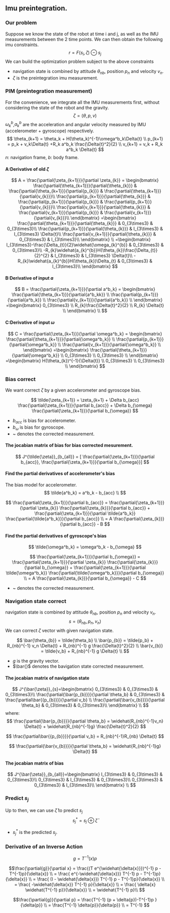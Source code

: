 ## Imu preintegration.  

### Our problem
Suppose we know the state of the robot at time i and j, as well as the IMU measurements between the 2 time points. We can then obtain the following imu constraints.
$$ 
r = F(s_i,\zeta)\ominus s_j
$$
We can build the optimization problem subject to the above constraints
* navigation state is combined by attitude $\theta_{nb}$, position $p_n$ and velocity $v_n$.   
* $\zeta$ is the preintegration imu measurement.


### PIM (preintegration measurement)
For the convenience, we integrate all the IMU measurements first, without considering the state of the robot and the gravity.
$$
\zeta = (\theta, p ,v)
$$
$\omega^b_k$,$a^b_k$ are the acceleration and angular velocity measured by IMU (accelerometer + gyroscope) respectively.
$$
\theta_{k+1} = \theta_k + H(\theta_k)^{-1}\omega^b_k\Delta{t} \\
p_{k+1} = p_k + v_k\Delta{t} +R_k a^b_k \frac{\Delta{t}^2}{2} \\
v_{k+1} = v_k + R_k a^b_k \Delta{t}
$$
$n$: navigation frame, $b$: body frame.
#### A:Derivative of old $\zeta$
$$
A = \frac{\partial{\zeta_{k+1}}}{\partial \zeta_{k}} = 
\begin{bmatrix}
 \frac{\partial{\theta_{k+1}}}{\partial{\theta_{k}}}  & \frac{\partial{\theta_{k+1}}}{\partial{p_{k}}} &  \frac{\partial{\theta_{k+1}}}{\partial{v_{k}}}\\  
 \frac{\partial{p_{k+1}}}{\partial{\theta_{k}}}  & \frac{\partial{p_{k+1}}}{\partial{p_{k}}} &  \frac{\partial{p_{k+1}}}{\partial{v_{k}}}\\  
 \frac{\partial{v_{k+1}}}{\partial{\theta_{k}}}  & \frac{\partial{v_{k+1}}}{\partial{p_{k}}} &  \frac{\partial{v_{k+1}}}{\partial{v_{k}}}\\   
\end{bmatrix} 
=\begin{bmatrix}
 \frac{\partial{\theta_{k+1}}}{\partial{\theta_{k}}}  & 0_{3\times3} & 0_{3\times3}\\  
 \frac{\partial{p_{k+1}}}{\partial{\theta_{k}}}  & I_{3\times3} &  I_{3\times3} \Delta{t}\\  
 \frac{\partial{v_{k+1}}}{\partial{\theta_{k}}}  &  0_{3\times3} &  I_{3\times3}\\   
\end{bmatrix} \\
=\begin{bmatrix}
 I_{3\times3}-\frac{\Delta_{t}}{2}\widehat{\omega_{k}^{b}}  & 0_{3\times3} & 0_{3\times3}\\  
 -R_{k}\widehat{a_{k}^{b}}H(\theta_{k})\frac{\Delta_{t}}{2}^{2} & I_{3\times3} &  I_{3\times3} \Delta{t}\\  
 -R_{k}\widehat{a_{k}^{b}}H(\theta_{k})\Delta_{t}  &  0_{3\times3} &  I_{3\times3}\\   
\end{bmatrix}
$$
#### B:Derivative of input $a$
$$
B = \frac{\partial{\zeta_{k+1}}}{\partial a^b_k} = 
\begin{bmatrix}
 \frac{\partial{\theta_{k+1}}}{\partial{a^b_kk}} \\  
 \frac{\partial{p_{k+1}}}{\partial{a^b_k}}  \\  
 \frac{\partial{v_{k+1}}}{\partial{a^b_k}}  \\   
\end{bmatrix} 
=\begin{bmatrix}
 0_{3\times3} \\  
 R_{k}\frac{\Delta{t}^2}{2}  \\  
 R_{k} \Delta{t}  \\   
\end{bmatrix}  \\
$$

#### C:Derivative of input $\omega$
$$
C = \frac{\partial{\zeta_{k+1}}}{\partial \omega^b_k} = 
\begin{bmatrix}
 \frac{\partial{\theta_{k+1}}}{\partial{\omega^b_k}} \\  
 \frac{\partial{p_{k+1}}}{\partial{\omega^b_k}}  \\  
 \frac{\partial{v_{k+1}}}{\partial{\omega^b_k}}  \\   
\end{bmatrix} 
=\begin{bmatrix}
 \frac{\partial{\theta_{k+1}}}{\partial{\omega^b_k}} \\  
 0_{3\times3}  \\  
 0_{3\times3}  \\   
\end{bmatrix}  
=\begin{bmatrix}
 H(\theta_{k})^{-1}{\Delta{t}} \\  
 0_{3\times3}  \\  
 0_{3\times3}  \\   
\end{bmatrix} 
$$
### Bias correct
We want correct $\zeta$ by a given accelerometer and gyroscope bias.   

$$
\tilde{\zeta_{k+1}} = \zeta_{k+1} + \Delta b_{acc} \frac{\partial{\zeta_{k+1}}}{\partial b_{acc}} +
\Delta b_{\omega} \frac{\partial{\zeta_{k+1}}}{\partial b_{\omega}} 
$$
* $b_{acc}$ is bias for accelerometer.
* $b_{\omega}$ is bias for gyroscope.
* ~ denotes the corrected measurement.
#### The jocabian matrix of bias for bias corrected mesurement.
$$
J^{\tilde{\zeta}}_{b_{all}} =  [ \frac{\partial{\zeta_{k+1}}}{\partial b_{acc}}, \frac{\partial{\zeta_{k+1}}}{\partial b_{\omega}}] 
$$

#### Find the partial derivatives of accelerometer's bias

The bias model for accelerometer.
$$
\tilde{a^b_k} = a^b_k - b_{acc}  \\
$$

$$
\frac{\partial{\zeta_{k+1}}}{\partial b_{acc}} =
\frac{\partial{\zeta_{k+1}}}{\partial \zeta_{k}} \frac{\partial{\zeta_{k}}}{\partial b_{acc}} +
\frac{\partial{\zeta_{k+1}}}{\partial \tilde{a^b_k}} \frac{\partial{\tilde{a^b_k}}}{\partial b_{acc}} \\
= A \frac{\partial{\zeta_{k}}}{\partial b_{acc}} - B
$$
#### Find the partial derivatives of gyroscope's bias

$$
\tilde{\omega^b_k} = \omega^b_k - b_{\omega}
$$

$$
\frac{\partial{\zeta_{k+1}}}{\partial b_{\omega}} =
\frac{\partial{\zeta_{k+1}}}{\partial \zeta_{k}} \frac{\partial{\zeta_{k}}}{\partial b_{\omega}} +
\frac{\partial{\zeta_{k+1}}}{\partial \tilde{\omega^b_k}} \frac{\partial{\tilde{\omega^b_k}}}{\partial b_{\omega}} \\
= A \frac{\partial{\zeta_{k}}}{\partial b_{\omega}} - C
$$

* ~ denotes the corrected measurement.


### Navigation state correct

navigation state is combined by attitude $\theta_{nb}$, position $p_n$ and velocity $v_n$.   
$$
s = (\theta_{nb}, p_{n}, v_{n}) 
$$
We can correct $\zeta$ vector with given navigation state.   

$$
\bar{\theta_{b}} = \tilde{\theta_b} \\
\bar{p_{b}} = \tilde{p_b} + R_{nb}^{-1} v_n \Delta{t} + R_{nb}^{-1} g \frac{\Delta{t}^2}{2} \\
\bar{v_{b}} = \tilde{v_b} + R_{nb}^{-1} g \Delta{t} \\
$$
* $g$ is the gravity vector.
* $\bar{}$ denotes the bavigation state corrected measurement.


#### The jocabian matrix of navigation state
$$
J^{\bar{\zeta}}_{s}=\begin{bmatrix}
 0_{3\times3}  & 0_{3\times3} & 0_{3\times3}\\  
 \frac{\partial{\bar{p_{b}}}}{\partial \theta_b}   & 0_{3\times3} &  \frac{\partial\bar{{p_{b}}}}{\partial v_b} \\  
\frac{\partial{\bar{v_{b}}}}{\partial \theta_b}  &  0_{3\times3} &  0_{3\times3}\\   
\end{bmatrix} \\
$$
where:
$$
\frac{\partial{\bar{p_{b}}}}{\partial \theta_b} = \widehat{R_{nb}^{-1}v_n} \Delta{t} + \widehat{R_{nb}^{-1}g} \frac{\Delta{t}^2}{2}
$$

$$
\frac{\partial\bar{{p_{b}}}}{\partial v_b} = R_{nb}^{-1}R_{nb} \Delta{t} 
$$

$$
\frac{\partial{\bar{v_{b}}}}{\partial \theta_b} = \widehat{R_{nb}^{-1}g} \Delta{t}
$$
#### The jocabian matrix of bias
$$
J^{\bar{\zeta}}_{b_{all}}=\begin{bmatrix}
 I_{3\times3} & 0_{3\times3} & 0_{3\times3}\\  
 0_{3\times3} & I_{3\times3} & 0_{3\times3}\\  
 0_{3\times3} & 0_{3\times3} & I_{3\times3}\\   
\end{bmatrix} \\
$$

### Predict $s_j$
Up to then, we can use $\bar{\zeta}$ to predict $s_j$
$$s_j^* = s_j\oplus\bar{\zeta} $$
* $s_j^*$ is the predicted $s_j$.

### Derivative of an Inverse Action
$$g = T^{-1}(x)p $$

$$\frac{\partial{g}}{\partial x} = \frac{(T e^{\widehat{\delta{x}}})^{-1} p - T^{-1}p}{\delta{x}} \\ 
= \frac{ e^{-\widehat{\delta{x}}} T^{-1} p - T^{-1}p}{\delta{x}} \\
= \frac{ (I - \widehat{\delta{x}}) T^{-1} p - T^{-1}p}{\delta{x}} \\
= \frac{ -\widehat{\delta{x}} T^{-1} p}{\delta{x}} \\
= \frac{ \delta{x} \widehat{T^{-1} p}}{\delta{x}} \\
= \widehat{T^{-1} p}\\
$$


$$\frac{\partial{g}}{\partial p} = \frac{T^{-1} (p + \delta{p})-T^{-1}p }{\delta{p}} \\ 
= \frac{T^{-1} \delta{p}}{\delta{p}} \\
= T^{-1}
$$
